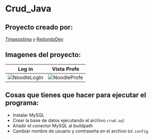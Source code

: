 # Crud_Java
## Proyecto creado por:
[Timasostima](https://github.com/Timasostima) y [RedondoDev](https://github.com/RedondoDev)

## Imagenes del proyecto:

| Log in                                                | Vista Profe                                   |
| ----------------------------------------------------- | --------------------------------------------- |
| ![NoodleLogIn](https://github.com/Timasostima/CRUD_java/assets/72166965/585f30a5-7673-46ef-9ebf-405011e405ca) | ![NoodleProfe](https://github.com/Timasostima/CRUD_java/assets/72166965/9b4e25a1-14b6-426b-aa78-4050101012d9) |


## Cosas que tienes que hacer para ejecutar el programa:
- Instalar MySQL
- Crear la base de datos  ejecutando el archivo `crud.sql`
- Añadir el conector MySQL al buildpath
- Cambiar nombre de usuario y contraseña en el archivo `bd.config`
